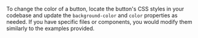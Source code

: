 To change the color of a button, locate the button's CSS styles in your codebase and update the `background-color` and `color` properties as needed. If you have specific files or components, you would modify them similarly to the examples provided.